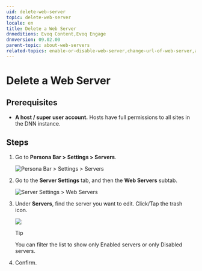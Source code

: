 ```yaml
---
uid: delete-web-server
topic: delete-web-server
locale: en
title: Delete a Web Server
dnneditions: Evoq Content,Evoq Engage
dnnversion: 09.02.00
parent-topic: about-web-servers
related-topics: enable-or-disable-web-server,change-url-of-web-server,assign-web-server-to-server-group,replace-web-request-adapter
---
```


# Delete a Web Server

## Prerequisites

*   **A host / super user account.** Hosts have full permissions to all sites in the DNN instance.

## Steps

1.  Go to **Persona Bar \> Settings \> Servers**.
    
    ![Persona Bar > Settings > Servers](/images/scr-pbar-host-Settings-E91.png)
    
2.  Go to the **Server Settings** tab, and then the **Web Servers** subtab.
    
    ![Server Settings > Web Servers](/images/scr-pbtabs-host-Settings-Servers-ServerSettings-WebServers-E90.png)
    
3.  Under **Servers**, find the server you want to edit. Click/Tap the trash icon.
    
      
    
    ![](/images/scr-Servers-ServerSettings-WebServers-DeleteIcon-E90.png)
    
      
    
    >[!Tip]
    > You can filter the list to show only Enabled servers or only Disabled servers.
    
4.  Confirm.